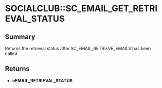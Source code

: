 # SOCIALCLUB::SC_EMAIL_GET_RETRIEVAL_STATUS

## Summary
Returns the retrieval status after SC_EMAIL_RETRIEVE_EMAILS has been called

## Returns
* **eEMAIL_RETRIEVAL_STATUS**